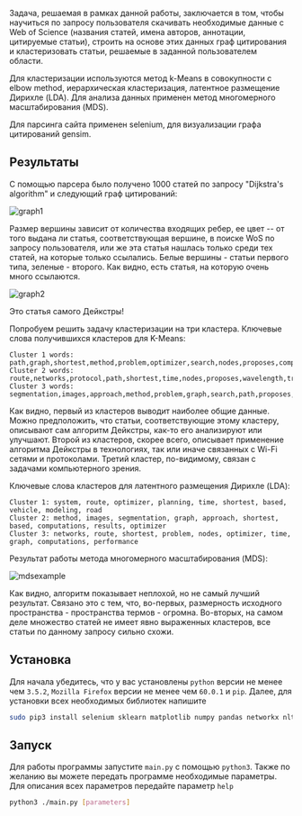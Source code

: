 Задача, решаемая в рамках данной работы, заключается в том, чтобы научиться по запросу пользователя скачивать необходимые данные с Web of Science (названия статей, имена авторов, аннотации, цитируемые статьи), строить на основе этих данных граф цитирования и кластеризовать статьи, решаемые в заданной пользователем области. 

Для кластеризации используются метод k-Means в совокупности с elbow method, иерархическая кластеризация, латентное размещение Дирихле (LDA). Для анализа данных применен метод многомерного масштабирования (MDS). 

Для парсинга сайта применен selenium, для визуализации графа цитирований gensim.

## Результаты
С помощью парсера было получено 1000 статей по запросу "Dijkstra's algorithm" и следующий граф цитирований:

![graph1](https://user-images.githubusercontent.com/22059582/100630412-9329a880-333b-11eb-859f-e2ab7b20fa64.png)

Размер вершины зависит от количества входящих ребер, ее цвет -- от того выдана ли статья, соответствующая вершине, в поиске WoS по запросу пользователя, или же эта статья нашлась только среди тех статей, на которые только ссылались.
Белые вершины - статьи первого типа, зеленые - второго.
Как видно, есть статья, на которую очень много ссылаются. 

![graph2](https://user-images.githubusercontent.com/22059582/100630607-d4ba5380-333b-11eb-945f-3d7888324a15.png)

Это статья самого Дейкстры!

Попробуем решить задачу кластеризации на три кластера.
Ключевые слова получившихся кластеров для K-Means:
```
Cluster 1 words: path,graph,shortest,method,problem,optimizer,search,nodes,proposes,computations,networks 
Cluster 2 words: route,networks,protocol,path,shortest,time,nodes,proposes,wavelength,traffic,performance
Cluster 3 words: segmentation,images,approach,method,problem,graph,search,path,proposes,computations,results
```
Как видно, первый из кластеров выводит наиболее общие данные. Можно предположить, что статьи, соответствующие этому кластеру, описывают сам алгоритм Дейкстры, как-то его анализируют или улучшают.
Второй из кластеров, скорее всего, описывает применение алгоритма Дейкстры в технологиях, так или иначе связанных с Wi-Fi сетями и протоколами.
Третий кластер, по-видимому, связан с задачами компьютерного зрения.


Ключевые слова кластеров для латентного размещения Дирихле (LDA):
```
Cluster 1: system, route, optimizer, planning, time, shortest, based, vehicle, modeling, road
Cluster 2: method, images, segmentation, graph, approach, shortest, based, computations, results, optimizer
Cluster 3: networks, route, shortest, problem, nodes, optimizer, time, graph, computations, performance
```

Результат работы метода многомерного масштабирования (MDS):

![mdsexample](https://user-images.githubusercontent.com/22059582/100638468-1e5b6c00-3345-11eb-81a7-a5be20eef963.png)

Как видно, алгоритм показывает неплохой, но не самый лучший результат. Связано это с тем, что, во-первых, размерность исходного пространства - пространства термов - огромна. Во-вторых, на самом деле множество статей не имеет явно выраженных кластеров, все статьи по данному запросу сильно схожи.



## Установка
Для начала убедитесь, что у вас установлены `python` версии не менее чем `3.5.2`, `Mozilla Firefox` версии не менее чем `60.0.1` и `pip`.
Далее, для установки всех необходимых библиотек напишите
```bash
sudo pip3 install selenium sklearn matplotlib numpy pandas networkx nltk gensim scipy
```
## Запуск
Для работы программы запустите `main.py` с помощью `python3`. Также по желанию вы можете передать программе необходимые параметры. Для описания всех параметров передайте параметр `help`
```bash
python3 ./main.py [parameters]
```
